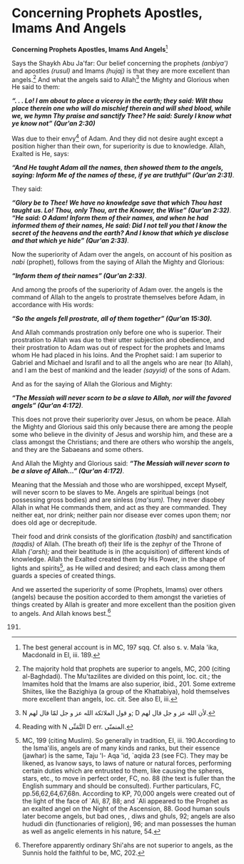 Concerning Prophets Apostles, Imams And Angels
==============================================

**Concerning Prophets Apostles, Imams And Angels**[^1]

Says the Shaykh Abu Ja'far: Our belief concerning the prophets
*(anbiya')* and apostles *(rusul)* and Imams *(hujaj)* is that they are
more excellent than angels.[^2] And what the angels said to Allah[^3]
the Mighty and Glorious when He said to them:

***“. . . Lo! I am about to place a viceroy in the earth; they said:
Wilt thou place therein one who will do mischief therein and will shed
blood, while we, we hymn Thy praise and sanctify Thee? He said: Surely I
know what ye know not” (Qur'an 2:30)***

Was due to their envy[^4] of Adam. And they did not desire aught except
a position higher than their own, for superiority is due to knowledge.
Allah, Exalted is He, says:

***“And He taught Adam all the names, then showed them to the angels,
saying: Inform Me of the names of these, if ye are truthful” (Qur'an
2:31)***.

They said:

***“Glory be to Thee! We have no knowledge save that which Thou hast
taught us. Lo! Thou, only Thou, art the Knower, the Wise” (Qur'an
2:32)***. ***“He said: O Adam! Inform them of their names, and when he
had informed them of their names, He said: Did I not tell you that I
know the secret of the heavens and the earth? And I know that which ye
disclose and that which ye hide” (Qur'an 2:33)***.

Now the superiority of Adam over the angels, on account of his position
as *nabi* (prophet), follows from the saying of Allah the Mighty and
Glorious:

***“Inform them of their names” (Qur'an 2:33)***.

And among the proofs of the superiority of Adam over. the angels is the
command of Allah to the angels to prostrate themselves before Adam, in
accordance with His words:

***“So the angels fell prostrate, all of them together” (Qur'an
15:30).***

And Allah commands prostration only before one who is superior. Their
prostration to Allah was due to their utter subjection and obedience,
and their prostration to Adam was out of respect for the prophets and
Imams whom He had placed in his loins. And the Prophet said: I am
superior to Gabriel and Michael and Israfil and to all the angels who
are near (to Allah), and I am the best of mankind and the leader
*(sayyid)* of the sons of Adam.

And as for the saying of Allah the Glorious and Mighty:

***“The Messiah will never scorn to be a slave to Allah, nor will the
favored angels” (Qur'an 4:172)***.

This does not prove their superiority over Jesus, on whom be peace.
Allah the Mighty and Glorious said this only because there are among the
people some who believe in the divinity of Jesus and worship him, and
these are a class amongst the Christians; and there are others who
worship the angels, and they are the Sabaeans and some others.

And Allah the Mighty and Glorious said: ***“The Messiah will never scorn
to be a slave of Allah...” (Qur'an 4:172)***.

Meaning that the Messiah and those who are worshipped, except Myself,
will never scorn to be slaves to Me. Angels are spiritual beings (not
possessing gross bodies) and are sinless (*ma'sum).* They never disobey
Allah in what He commands them, and act as they are commanded. They
neither eat, nor drink; neither pain nor disease ever comes upon them;
nor does old age or decrepitude.

Their food and drink consists of the glorification *(tasbih)* and
sanctification *(taqdis)* of Allah. (The breath of) their life is the
zephyr of the Throne of Allah *('arsh);* and their beatitude is in (the
acquisition) of different kinds of knowledge. Allah the Exalted created
them by His Power, in the shape of lights and spirits[^5], as He willed
and desired; and each class among them guards a species of created
things.

And we asserted the superiority of some (Prophets, Imams) over others
(angels) because the position accorded to them amongst the varieties of
things created by Allah is greater and more excellent than the position
given to angels. And Allah knows best.[^6]

[^1]: The best general account is in MC, 197 sqq. Cf. also s. v. Mala
'ika, Macdonald in EI, iii. 189.

[^2]: The majority hold that prophets are superior to angels, MC, 200
(citing al-Baghdadi). The Mu'tazilites are divided on this point, loc.
cit.; the lmamites hold that the Imams are also superior, ibid., 201.
Some extreme Shiites, like the Bazighiya (a group of the Khattabiya),
hold themselves more excellent than angels, loc. cit. See also EI, iii.
191.

[^3]: N و قول الملائكة الله عز و جل لمّا قال لهم; D لأن الله عز و جل قال
لهم.

[^4]: Reading with N التَّمَنِّى D err. المتمنّى.

[^5]: MC, 199 (citing Muslim). So generally in tradition, EI, iii.
190.According to the Isma'ilis, angels are of many kinds and ranks, but
their essence (jawhar) is the same, Taju 'l- Aqa 'id, \`aqida 23 (see
FC). They may be likened, as Ivanow says, to laws of nature or natural
forces, performing certain duties which are entrusted to them, like
causing the spheres, stars, etc., to move in perfect order, FC, no. 88
(the text is fuller than the English summary and should be consulted).
Further particulars, FC, pp.56,62,64,67,68n. According to KP, 70,000
angels were created out of the light of the face of \`Ali, 87, 88; and
\`Ali appeared to the Prophet as an exalted angel on the Night of the
Ascension, 88. Good human souls later become angels, but bad ones, ,
diws and ghuls, 92; angels are also hududi din (functionaries of
religion), 96; and man possesses the human as well as angelic elements
in his nature, 54.

[^6]: Therefore apparently ordinary Shi'ahs are not superior to angels,
as the Sunnis hold the faithful to be, MC, 202.


